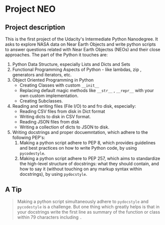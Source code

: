 # Project NEO

## Project description
This is the first project of the Udacity's Intermediate Python Nanodegree. It asks to explore NASA data on Near Earth Objects and write python scripts to answer questions related with Near Earth Objectss (NEOs) and their close approaches.
The part of the Python it touches are:
1. Python Data Structure, especially Lists and Dicts and Sets
1. Functional Programming Aspects of Python - like lambdas, zip , generators and iterators, etc.
1. Object Oriented Programming in Python
    - Creating Classes with custom `__init__`
    - Replacing default magic methods like `__str__` , `__repr__` with your own custom implementation.
    - Creating Subclasses.
1. Reading and writing files (File I/O) to and fro disk, especially:
    - Reading CSV files from disk in Dict format
    - Writing dicts to disk in CSV format.
    - Reading JSON files from disk
    - Writing a collection of dicts to JSON to disk.
1. Writing docstrings and proper docuemntation, which adhere to the following PEP's:
    1. Making a python script adhere to PEP 8, which provides guidelines and best practices on how to write Python code, by using `pycodestyle`.
    1. Making a python script adhere to PEP 257, which aims to standardize the high-level structure of docstrings: what they should contain, and how to say it (without touching on any markup syntax within docstrings), by using `pydocstyle`.

## A Tip

> Making a python script simultaneously adhere to `pydocstyle` and `pycodestyle` is a challenge. But one thing which greatly helps is that in your docstrings write the first line as summary of the function or class within 79 characters including `.`